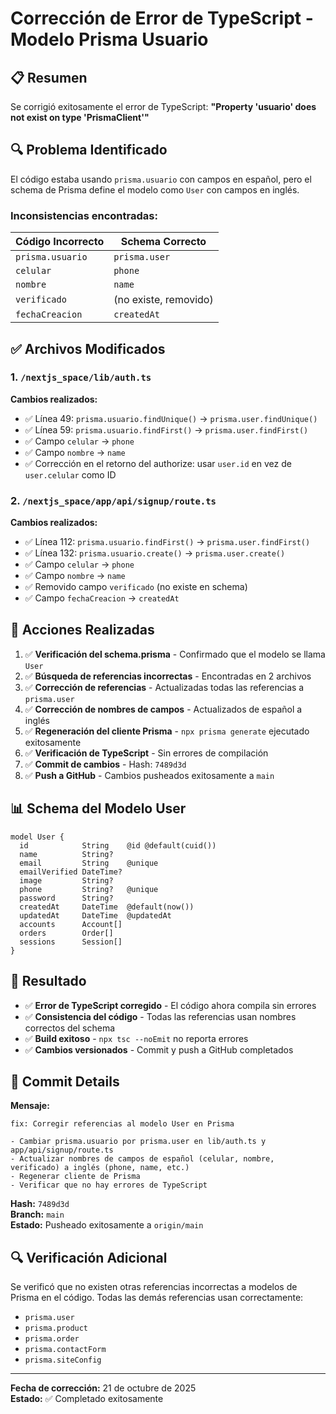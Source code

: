 # Corrección de Error de TypeScript - Modelo Prisma Usuario

## 📋 Resumen

Se corrigió exitosamente el error de TypeScript: **"Property 'usuario' does not exist on type 'PrismaClient'"**

## 🔍 Problema Identificado

El código estaba usando `prisma.usuario` con campos en español, pero el schema de Prisma define el modelo como `User` con campos en inglés.

### Inconsistencias encontradas:

| Código Incorrecto | Schema Correcto |
|------------------|----------------|
| `prisma.usuario` | `prisma.user` |
| `celular` | `phone` |
| `nombre` | `name` |
| `verificado` | (no existe, removido) |
| `fechaCreacion` | `createdAt` |

## ✅ Archivos Modificados

### 1. `/nextjs_space/lib/auth.ts`
**Cambios realizados:**
- ✅ Línea 49: `prisma.usuario.findUnique()` → `prisma.user.findUnique()`
- ✅ Línea 59: `prisma.usuario.findFirst()` → `prisma.user.findFirst()`
- ✅ Campo `celular` → `phone`
- ✅ Campo `nombre` → `name`
- ✅ Corrección en el retorno del authorize: usar `user.id` en vez de `user.celular` como ID

### 2. `/nextjs_space/app/api/signup/route.ts`
**Cambios realizados:**
- ✅ Línea 112: `prisma.usuario.findFirst()` → `prisma.user.findFirst()`
- ✅ Línea 132: `prisma.usuario.create()` → `prisma.user.create()`
- ✅ Campo `celular` → `phone`
- ✅ Campo `nombre` → `name`
- ✅ Removido campo `verificado` (no existe en schema)
- ✅ Campo `fechaCreacion` → `createdAt`

## 🔧 Acciones Realizadas

1. ✅ **Verificación del schema.prisma** - Confirmado que el modelo se llama `User`
2. ✅ **Búsqueda de referencias incorrectas** - Encontradas en 2 archivos
3. ✅ **Corrección de referencias** - Actualizadas todas las referencias a `prisma.user`
4. ✅ **Corrección de nombres de campos** - Actualizados de español a inglés
5. ✅ **Regeneración del cliente Prisma** - `npx prisma generate` ejecutado exitosamente
6. ✅ **Verificación de TypeScript** - Sin errores de compilación
7. ✅ **Commit de cambios** - Hash: `7489d3d`
8. ✅ **Push a GitHub** - Cambios pusheados exitosamente a `main`

## 📊 Schema del Modelo User

```prisma
model User {
  id            String    @id @default(cuid())
  name          String?
  email         String    @unique
  emailVerified DateTime?
  image         String?
  phone         String?   @unique
  password      String?
  createdAt     DateTime  @default(now())
  updatedAt     DateTime  @updatedAt
  accounts      Account[]
  orders        Order[]
  sessions      Session[]
}
```

## 🎯 Resultado

- ✅ **Error de TypeScript corregido** - El código ahora compila sin errores
- ✅ **Consistencia del código** - Todas las referencias usan nombres correctos del schema
- ✅ **Build exitoso** - `npx tsc --noEmit` no reporta errores
- ✅ **Cambios versionados** - Commit y push a GitHub completados

## 📝 Commit Details

**Mensaje:**
```
fix: Corregir referencias al modelo User en Prisma

- Cambiar prisma.usuario por prisma.user en lib/auth.ts y app/api/signup/route.ts
- Actualizar nombres de campos de español (celular, nombre, verificado) a inglés (phone, name, etc.)
- Regenerar cliente de Prisma
- Verificar que no hay errores de TypeScript
```

**Hash:** `7489d3d`  
**Branch:** `main`  
**Estado:** Pusheado exitosamente a `origin/main`

## 🔍 Verificación Adicional

Se verificó que no existen otras referencias incorrectas a modelos de Prisma en el código. Todas las demás referencias usan correctamente:
- `prisma.user`
- `prisma.product`
- `prisma.order`
- `prisma.contactForm`
- `prisma.siteConfig`

---

**Fecha de corrección:** 21 de octubre de 2025  
**Estado:** ✅ Completado exitosamente
